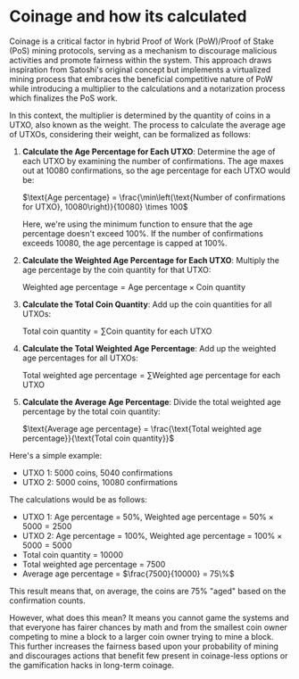# Coinage and how its calculated

Coinage is a critical factor in hybrid Proof of Work (PoW)/Proof of Stake (PoS) mining protocols, serving as a mechanism to discourage malicious activities and promote fairness within the system. This approach draws inspiration from Satoshi's original concept but implements a virtualized mining process that embraces the beneficial competitive nature of PoW while introducing a multiplier to the calculations and a notarization process which finalizes the PoS work.

In this context, the multiplier is determined by the quantity of coins in a UTXO, also known as the weight. The process to calculate the average age of UTXOs, considering their weight, can be formalized as follows:


1. **Calculate the Age Percentage for Each UTXO**: Determine the age of each UTXO by examining the number of confirmations. The age maxes out at 10080 confirmations, so the age percentage for each UTXO would be:

    $\text{Age percentage} = \frac{\min\left(\text{Number of confirmations for UTXO}, 10080\right)}{10080} \times 100$

   Here, we're using the minimum function to ensure that the age percentage doesn't exceed 100%. If the number of confirmations exceeds 10080, the age percentage is capped at 100%.

2. **Calculate the Weighted Age Percentage for Each UTXO**: Multiply the age percentage by the coin quantity for that UTXO:
   
   $\text{Weighted age percentage} = \text{Age percentage} \times \text{Coin quantity}$

3. **Calculate the Total Coin Quantity**: Add up the coin quantities for all UTXOs:

   $\text{Total coin quantity} = \sum \text{Coin quantity for each UTXO}$

4. **Calculate the Total Weighted Age Percentage**: Add up the weighted age percentages for all UTXOs:

   $\text{Total weighted age percentage} = \sum \text{Weighted age percentage for each UTXO}$

5. **Calculate the Average Age Percentage**: Divide the total weighted age percentage by the total coin quantity:

   $\text{Average age percentage} = \frac{\text{Total weighted age percentage}}{\text{Total coin quantity}}$

Here's a simple example:

- UTXO 1: 5000 coins, 5040 confirmations
- UTXO 2: 5000 coins, 10080 confirmations

The calculations would be as follows:

- UTXO 1: Age percentage = $50\%$, Weighted age percentage = $50\% \times 5000 = 2500$
- UTXO 2: Age percentage = $100\%$, Weighted age percentage = $100\% \times 5000 = 5000$
- Total coin quantity = $10000$
- Total weighted age percentage = $7500$
- Average age percentage = $\frac{7500}{10000} = 75\%$

This result means that, on average, the coins are 75% "aged" based on the confirmation counts.

However, what does this mean? It means you cannot game the systems and that everyone has fairer chances by math and from the smallest coin owner competing to mine a block to a larger coin owner trying to mine a block. This further increases the fairness based upon your probability of mining and discourages actions that benefit few present in coinage-less options or the gamification hacks in long-term coinage. 
